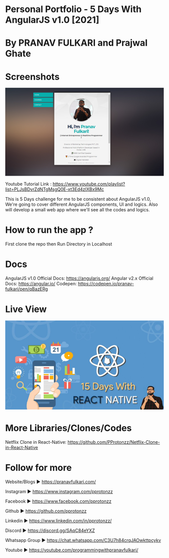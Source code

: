 # Personal Portfolio - 5 Days With AngularJS v1.0 [2021]
# By PRANAV FULKARI and Prajwal Ghate

# Screenshots
![Alt text](/screenshot.png?raw=true "Screenshot")

Youtube Tutorial Link : https://www.youtube.com/playlist?list=PLJsBDvrZdNTgMsgQ0E-xt3Ed4zIXBx9Mc

This is 5 Days challenge for me to be consistent about AngularJS v1.0, We're going to cover different AngularJS components, UI and logics. Also will develop a small web app where we'll see all the codes and logics.

# How to run the app ?
First clone the repo then Run Directory in Localhost

# Docs

AngularJS v1.0 Official Docs: https://angularjs.org/
Angular v2.x Official Docs: https://angular.io/
Codepen: https://codepen.io/pranav-fulkari/pen/qBazERg

# Live View

[![Youtube Tutorial of Netflix Clone](https://raw.githubusercontent.com/PProtonzz/Netflix-Clone-in-React-Native/master/Banner.jpg)](https://www.youtube.com/playlist?list=PLJsBDvrZdNTgMsgQ0E-xt3Ed4zIXBx9Mc)

# More Libraries/Clones/Codes

Netflix Clone in React-Native: https://github.com/PProtonzz/Netflix-Clone-in-React-Native

# Follow for more

Website/Blogs ► https://pranavfulkari.com/

Instagram ► https://www.instagram.com/pprotonzz

Facebook ► https://www.facebook.com/pprotonzz

Github ► https://github.com/pprotonzz

Linkedin ► https://www.linkedin.com/in/pprotonzz/

Discord ► https://discord.gg/SAqC84eYXZ

Whatsapp Group ► https://chat.whatsapp.com/C3U7h84crqJAOwkttpcykv

Youtube ► https://youtube.com/programmingwithpranavfulkari/
